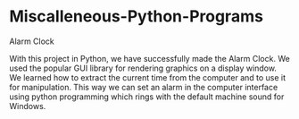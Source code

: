 # Miscalleneous-Python-Programs

Alarm Clock

With this project in Python, we have successfully made the Alarm Clock. We used the popular GUI library for rendering graphics on a display window. We learned how to extract the current time from the computer and to use it for manipulation. This way we can set an alarm in the computer interface using python programming which rings with the default machine sound for Windows.
